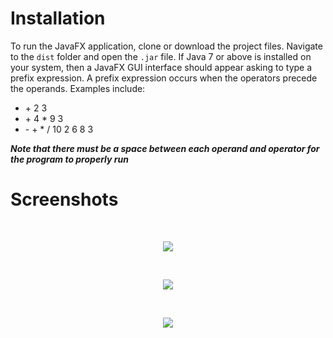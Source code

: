 # Installation
To run the JavaFX application, clone or download the project files. Navigate to the ```dist``` folder and open the ```.jar``` file.
If Java 7 or above is installed on your system, then a JavaFX GUI interface should appear asking to type a prefix expression. A prefix expression occurs when the operators precede the operands. Examples include:
- \+ 2 3
- \+ 4 * 9 3
- \- + \* / 10 2 6 8 3

**_Note that there must be a space between each operand and operator for the program to properly run_**

# Screenshots

<br />
<p align="center">
  <img src="https://i.imgur.com/wIVZdoY.png">
</p>
<br />
<p align="center">
  <img src="https://i.imgur.com/0bgnHls.png">
</p>
<br />
<p align="center">
  <img src="https://i.imgur.com/OjX1sKE.png">
</p>
